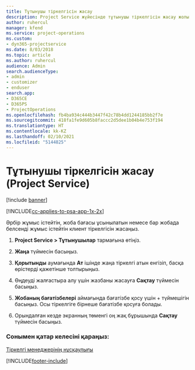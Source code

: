 ```yaml
---
title: Тұтынушы тіркелгісін жасау
description: Project Service жүйесінде тұтынушы тіркелгісін жасау жолы
author: ruhercul
manager: kfend
ms.service: project-operations
ms.custom:
- dyn365-projectservice
ms.date: 8/03/2018
ms.topic: article
ms.author: ruhercul
audience: Admin
search.audienceType:
- admin
- customizer
- enduser
search.app:
- D365CE
- D365PS
- ProjectOperations
ms.openlocfilehash: fb4ba934c444b3447f42c78b4dd1244185bb2f7e
ms.sourcegitcommit: 418fa1fe9d605b8faccc2d5dee1b04b4e753f194
ms.translationtype: HT
ms.contentlocale: kk-KZ
ms.lasthandoff: 02/10/2021
ms.locfileid: "5144825"
---
```

# <a name="create-a-customer-account-project-service"></a>Тұтынушы тіркелгісін жасау (Project Service)

[!include [banner](../includes/psa-now-project-operations.md)]

[!INCLUDE[cc-applies-to-psa-app-1x-2x](../includes/cc-applies-to-psa-app-1x-2x.md)]

Әрбір жұмыс істейтін, жоба бағасы ұсынылатын немесе бар жобада белсенді жұмыс істейтін клиент тіркелгісін жасаңыз.  
  
1.  **Project Service > Тұтынушылар** тармағына өтіңіз.  
  
2.  **Жаңа** түймесін басыңыз.  
  
3.  **Қорытынды** аумағында **Ат** ішінде жаңа тіркелгі атын енгізіп, басқа өрістерді қажетінше толтырыңыз.  
  
4.  Өңдеуді жалғастыра алу үшін жазбаны жасауға **Сақтау** түймесін басыңыз.  
  
5.  **Жобаның бағатізбелері** аймағында бағатізбе қосу үшін + түймешігін басыңыз. Осы тіркелгіге бірнеше бағатізбе қосуға болады.  
  
6.  Орындалған кезде экранның төменгі оң жақ бұрышында **Сақтау** түймесін басыңыз.  
  
### <a name="see-also"></a>Сонымен қатар келесіні қараңыз:  
 [Тіркелгі менеджерінің нұсқаулығы](../psa/account-manager-guide.md)


[!INCLUDE[footer-include](../includes/footer-banner.md)]